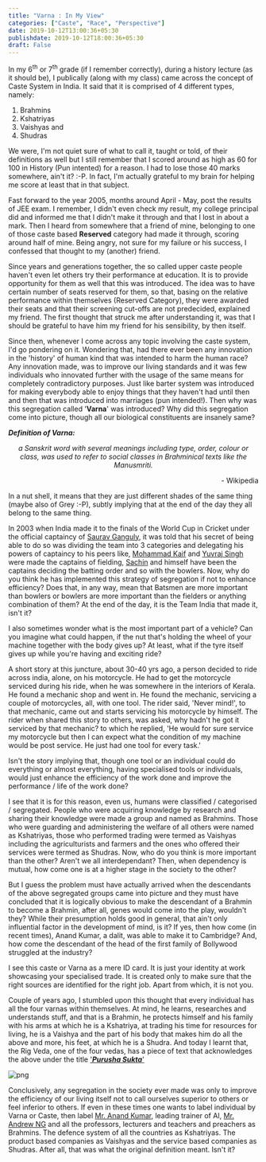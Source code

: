 ```yaml
---
title: "Varna : In My View"
categories: ["Caste", "Race", "Perspective"]
date: 2019-10-12T13:00:36+05:30
publishdate: 2019-10-12T18:00:36+05:30
draft: False
---
```


In my 6<sup>th</sup> or 7<sup>th</sup> grade (if I remember correctly), during a history lecture (as it should be), I publically (along with my class) came across the concept of Caste System in India. It said that it is comprised of 4 different types, namely:

1. Brahmins
2. Kshatriyas
3. Vaishyas and
4. Shudras

We were, I'm not quiet sure of what to call it, taught or told, of their definitions as well but I still remember that I scored around as high as 60 for 100 in History (Pun intented) for a reason. I had to lose those 40 marks somewhere, ain't it? :-P. In fact, I'm actually grateful to my brain for helping me score at least that in that subject.

Fast forward to the year 2005, months around April - May, post the results of JEE exam. I remember, I didn't even check my result, my college principal did and informed me that I didn't make it through and that I lost in about a mark. Then I heard from somewhere that a friend of mine, belonging to one of those caste based **Reserved** category had made it through, scoring around half of mine. Being angry, not sure for my failure or his success, I confessed that thought to my (another) friend.

Since years and generations together, the so called upper caste people haven't even let others try their performance at education. It is to provide opportunity for them as well that this was introduced. The idea was to have certain number of seats reserved for them, so that, basing on the relative performance within themselves (Reserved Category), they were awarded their seats and that their screening cut-offs are not predecided, explained my friend. The first thought that struck me after understanding it, was that I should be grateful to have him my friend for his sensibility, by then itself.

Since then, whenever I come across any topic involving the caste system, I'd go pondering on it. Wondering that, had there ever been any innovation in the 'history' of human kind that was intended to harm the human race? Any innovation made, was to improve our living standards and it was few individuals who innovated further with the usage of the same means for completely contradictory purposes. Just like barter system was introduced for making everybody able to enjoy things that they haven't had until then and then that was introduced into marriages (pun intended!). Then why was this segregation called '**Varna**' was introduced? Why did this segregation come into picture, though all our biological constituents are insanely same?

***Definition of Varna:***

<center>
        <i>
            a Sanskrit word with several meanings including type, order, colour or class, was used to refer to social classes in Brahminical texts like the Manusmriti.
        </i>
</center>
<p style="text-align: right">- Wikipedia</p>

In a nut shell, it means that they are just different shades of the same thing (maybe also of Grey :-P), subtly implying that at the end of the day they all belong to the same thing.

In 2003 when India made it to the finals of the World Cup in Cricket under the official captaincy of [Saurav Ganguly](https://en.wikipedia.org/wiki/Sourav_Ganguly), it was told that his secret of being able to do so was dividing the team into 3 categories and delegating his powers of captaincy to his peers like, [Mohammad Kaif](https://en.wikipedia.org/wiki/Mohammad_Kaif) and [Yuvraj Singh](https://en.wikipedia.org/wiki/Yuvraj_Singh) were made the captains of fielding, [Sachin](https://en.wikipedia.org/wiki/Sachin_Tendulkar) and himself have been the captains deciding the batting order and so with the bowlers. Now, why do you think he has implemented this strategy of segregation if not to enhance efficiency? Does that, in any way, mean that Batsmen are more important than bowlers or bowlers are more important than the fielders or anything combination of them? At the end of the day, it is the Team India that made it, isn't it?

I also sometimes wonder what is the most important part of a vehicle? Can you imagine what could happen, if the nut that's holding the wheel of your machine together with the body gives up? At least, what if the tyre itself gives up while you're having and exciting ride?

A short story at this juncture, about 30-40 yrs ago, a person decided to ride across india, alone, on his motorcycle. He had to get the motorcycle serviced during his ride, when he was somewhere in the interiors of Kerala. He found a mechanic shop and went in. He found the mechanic, servicing a couple of motorcycles, all, with one tool. The rider said, 'Never mind!', to that mechanic, came out and starts servicing his motorcycle by himself. The rider when shared this story to others, was asked, why hadn't he got it serviced by that mechanic? to which he replied, 'He would for sure service my motorcycle but then I can expect what the condition of my machine would be post service. He just had one tool for every task.'

Isn't the story implying that, though one tool or an individual could do everything or almost everything, having specialised tools or individuals, would just enhance the efficiency of the work done and improve the performance / life of the work done?

I see that it is for this reason, even us, humans were classified / categorised / segregated. People who were acquiring knowledge by research and sharing their knowledge were made a group and named as Brahmins. Those who were guarding and administering the welfare of all others were named as Kshatriyas, those who performed trading were termed as Vaishyas including the agriculturists and farmers and the ones who offered their services were termed as Shudras. Now, who do you think is more important than the other? Aren't we all interdependant? Then, when dependency is mutual, how come one is at a higher stage in the society to the other?

But I guess the problem must have actually arrived when the descendants of the above segregated groups came into picture and they must have concluded that it is logically obvious to make the descendant of a Brahmin to become a Brahmin, after all, genes would come into the play, wouldn't they? While their presumption holds good in general, that ain't only influential factor in the development of mind, is it? If yes, then how come (in recent times), Anand Kumar, a dalit, was able to make it to Cambridge? And, how come the descendant of the head of the first family of Bollywood struggled at the industry?

I see this caste or Varna as a mere ID card. It is just your identity at work showcasing your specialised trade. It is created only to make sure that the right sources are identified for the right job. Apart from which, it is not you.

Couple of years ago, I stumbled upon this thought that every individual has all the four varnas within themselves. At mind, he learns, researches and understands stuff, and that is a Brahmin, he protects himself and his family with his arms at which he is a Kshatriya, at trading his time for resources for living, he is a Vaishya and the part of his body that makes him do all the above and more, his feet, at which he is a Shudra. And today I learnt that, the Rig Veda, one of the four vedas, has a piece of text that acknowledges the above under the title ['***Purusha Sukta***'](https://en.wikipedia.org/wiki/Varna_(Hinduism))

![png](/img/Purusha_sukta_Wikipedia.png)

Conclusively, any segregation in the society ever made was only to improve the efficiency of our living itself not to call ourselves superior to others or feel inferior to others. If even in these times one wants to label individual by Varna or Caste, then label [Mr. Anand Kumar](https://en.wikipedia.org/wiki/Anand_Kumar), leading trainer of AI, [Mr. Andrew NG](https://en.wikipedia.org/wiki/Andrew_Ng) and all the professors, lecturers and teachers and preachers as Brahmins. The defence system of all the countries as Kshatriyas. The product based companies as Vaishyas and the service based companies as Shudras. After all, that was what the original definition meant. Isn't it?
